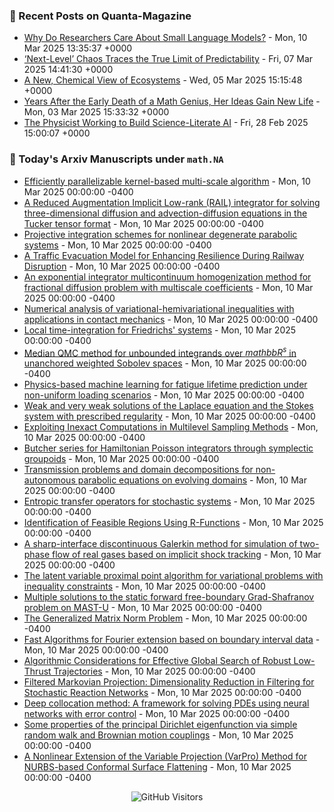 ### 📝 Recent Posts on Quanta-Magazine
<!-- quanta starts -->
* <a href="https://www.quantamagazine.org/why-do-researchers-care-about-small-language-models-20250310/">Why Do Researchers Care About Small Language Models?</a> - Mon, 10 Mar 2025 13:35:37 +0000
* <a href="https://www.quantamagazine.org/next-level-chaos-traces-the-true-limit-of-predictability-20250307/">‘Next-Level’ Chaos Traces the True Limit of Predictability</a> - Fri, 07 Mar 2025 14:41:30 +0000
* <a href="https://www.quantamagazine.org/a-new-chemical-view-of-ecosystems-20250305/">A New, Chemical View of Ecosystems</a> - Wed, 05 Mar 2025 15:15:48 +0000
* <a href="https://www.quantamagazine.org/years-after-the-early-death-of-a-math-genius-her-ideas-gain-new-life-20250303/">Years After the Early Death of a Math Genius, Her Ideas Gain New Life</a> - Mon, 03 Mar 2025 15:33:32 +0000
* <a href="https://www.quantamagazine.org/the-physicist-working-to-build-science-literate-ai-20250228/">The Physicist Working to Build Science-Literate AI</a> - Fri, 28 Feb 2025 15:00:07 +0000
<!-- quanta ends -->


### 📝 Today's Arxiv Manuscripts under ``math.NA``
<!-- arxiv-math-na starts -->
* <a href="https://arxiv.org/abs/2503.04914">Efficiently parallelizable kernel-based multi-scale algorithm</a> - Mon, 10 Mar 2025 00:00:00 -0400
* <a href="https://arxiv.org/abs/2503.04932">A Reduced Augmentation Implicit Low-rank (RAIL) integrator for solving three-dimensional diffusion and advection-diffusion equations in the Tucker tensor format</a> - Mon, 10 Mar 2025 00:00:00 -0400
* <a href="https://arxiv.org/abs/2503.05017">Projective integration schemes for nonlinear degenerate parabolic systems</a> - Mon, 10 Mar 2025 00:00:00 -0400
* <a href="https://arxiv.org/abs/2503.05078">A Traffic Evacuation Model for Enhancing Resilience During Railway Disruption</a> - Mon, 10 Mar 2025 00:00:00 -0400
* <a href="https://arxiv.org/abs/2503.05104">An exponential integrator multicontinuum homogenization method for fractional diffusion problem with multiscale coefficients</a> - Mon, 10 Mar 2025 00:00:00 -0400
* <a href="https://arxiv.org/abs/2503.05138">Numerical analysis of variational-hemivariational inequalities with applications in contact mechanics</a> - Mon, 10 Mar 2025 00:00:00 -0400
* <a href="https://arxiv.org/abs/2503.05282">Local time-integration for Friedrichs' systems</a> - Mon, 10 Mar 2025 00:00:00 -0400
* <a href="https://arxiv.org/abs/2503.05334">Median QMC method for unbounded integrands over $mathbb{R}^s$ in unanchored weighted Sobolev spaces</a> - Mon, 10 Mar 2025 00:00:00 -0400
* <a href="https://arxiv.org/abs/2503.05419">Physics-based machine learning for fatigue lifetime prediction under non-uniform loading scenarios</a> - Mon, 10 Mar 2025 00:00:00 -0400
* <a href="https://arxiv.org/abs/2503.05437">Weak and very weak solutions of the Laplace equation and the Stokes system with prescribed regularity</a> - Mon, 10 Mar 2025 00:00:00 -0400
* <a href="https://arxiv.org/abs/2503.05533">Exploiting Inexact Computations in Multilevel Sampling Methods</a> - Mon, 10 Mar 2025 00:00:00 -0400
* <a href="https://arxiv.org/abs/2503.05000">Butcher series for Hamiltonian Poisson integrators through symplectic groupoids</a> - Mon, 10 Mar 2025 00:00:00 -0400
* <a href="https://arxiv.org/abs/2503.05267">Transmission problems and domain decompositions for non-autonomous parabolic equations on evolving domains</a> - Mon, 10 Mar 2025 00:00:00 -0400
* <a href="https://arxiv.org/abs/2503.05308">Entropic transfer operators for stochastic systems</a> - Mon, 10 Mar 2025 00:00:00 -0400
* <a href="https://arxiv.org/abs/2503.05510">Identification of Feasible Regions Using R-Functions</a> - Mon, 10 Mar 2025 00:00:00 -0400
* <a href="https://arxiv.org/abs/2503.05557">A sharp-interface discontinuous Galerkin method for simulation of two-phase flow of real gases based on implicit shock tracking</a> - Mon, 10 Mar 2025 00:00:00 -0400
* <a href="https://arxiv.org/abs/2503.05672">The latent variable proximal point algorithm for variational problems with inequality constraints</a> - Mon, 10 Mar 2025 00:00:00 -0400
* <a href="https://arxiv.org/abs/2503.05674">Multiple solutions to the static forward free-boundary Grad-Shafranov problem on MAST-U</a> - Mon, 10 Mar 2025 00:00:00 -0400
* <a href="https://arxiv.org/abs/2310.00605">The Generalized Matrix Norm Problem</a> - Mon, 10 Mar 2025 00:00:00 -0400
* <a href="https://arxiv.org/abs/2409.04265">Fast Algorithms for Fourier extension based on boundary interval data</a> - Mon, 10 Mar 2025 00:00:00 -0400
* <a href="https://arxiv.org/abs/2410.00297">Algorithmic Considerations for Effective Global Search of Robust Low-Thrust Trajectories</a> - Mon, 10 Mar 2025 00:00:00 -0400
* <a href="https://arxiv.org/abs/2502.07918">Filtered Markovian Projection: Dimensionality Reduction in Filtering for Stochastic Reaction Networks</a> - Mon, 10 Mar 2025 00:00:00 -0400
* <a href="https://arxiv.org/abs/2502.17203">Deep collocation method: A framework for solving PDEs using neural networks with error control</a> - Mon, 10 Mar 2025 00:00:00 -0400
* <a href="https://arxiv.org/abs/2408.15858">Some properties of the principal Dirichlet eigenfunction via simple random walk and Brownian motion couplings</a> - Mon, 10 Mar 2025 00:00:00 -0400
* <a href="https://arxiv.org/abs/2502.19088">A Nonlinear Extension of the Variable Projection (VarPro) Method for NURBS-based Conformal Surface Flattening</a> - Mon, 10 Mar 2025 00:00:00 -0400
<!-- arxiv-math-na ends -->

<div align="center">
  
![GitHub Visitors](https://api.visitorbadge.io/api/visitors?path=https%3A%2F%2Fgithub.com%2Flowrank&label=profile%20views&labelColor=%231e1e2e&countColor=%23cba6f7)



</div>
